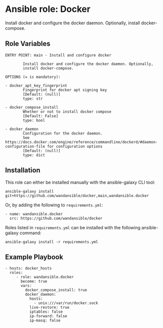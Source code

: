Ansible role: Docker
====================

Install docker and configure the docker daemon. Optionally, install docker-compose.

Role Variables
--------------

```
ENTRY POINT: main - Install and configure docker

        Install docker and configure the docker daemon. Optionally,
        install docker-compose.

OPTIONS (= is mandatory):

- docker_apt_key_fingerprint
        Fingerprint for docker apt signing key
        [Default: (null)]
        type: str

- docker_compose_install
        Whether or not to install docker compose
        [Default: False]
        type: bool

- docker_daemon
        Configuration for the docker daemon.
        See https://docs.docker.com/engine/reference/commandline/dockerd/#daemon-configuration-file for configuration options
        [Default: (null)]
        type: dict
```

Installation
------------

This role can either be installed manually with the ansible-galaxy CLI tool:

    ansible-galaxy install git+https://github.com/wandansible/docker,main,wandansible.docker
     
Or, by adding the following to `requirements.yml`:

    - name: wandansible.docker
      src: https://github.com/wandansible/docker

Roles listed in `requirements.yml` can be installed with the following ansible-galaxy command:

    ansible-galaxy install -r requirements.yml

Example Playbook
----------------

    - hosts: docker_hosts
      roles:
         - role: wandansible.docker
           become: true
           vars:
             docker_compose_install: true
             docker_daemon:
               hosts:
                 - unix:///var/run/docker.sock
               live-restore: true
               iptables: false
               ip-forward: false
               ip-masq: false
